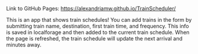 Link to GitHub Pages: https://alexandriamw.github.io/TrainScheduler/

This is an app that shows train schedules! You can add trains in the form by submitting train name, destination, first train time, and frequency. This info is saved in localforage and then added to the current train schedule. When the page is refreshed, the train schedule will update the next arrival and minutes away. 